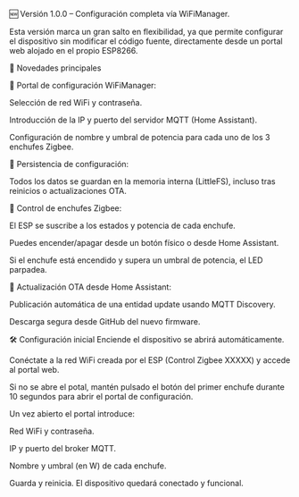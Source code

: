 🆕 Versión 1.0.0 – Configuración completa vía WiFiManager.

Esta versión marca un gran salto en flexibilidad, ya que permite configurar el dispositivo sin modificar el código fuente, directamente desde un portal web alojado en el propio ESP8266.

🚀 Novedades principales

🔧 Portal de configuración WiFiManager:

Selección de red WiFi y contraseña.

Introducción de la IP y puerto del servidor MQTT (Home Assistant).

Configuración de nombre y umbral de potencia para cada uno de los 3 enchufes Zigbee.

💾 Persistencia de configuración:

Todos los datos se guardan en la memoria interna (LittleFS), incluso tras reinicios o actualizaciones OTA.

🔌 Control de enchufes Zigbee:

El ESP se suscribe a los estados y potencia de cada enchufe.

Puedes encender/apagar desde un botón físico o desde Home Assistant.

Si el enchufe está encendido y supera un umbral de potencia, el LED parpadea.

📡 Actualización OTA desde Home Assistant:

Publicación automática de una entidad update usando MQTT Discovery.

Descarga segura desde GitHub del nuevo firmware.

🛠 Configuración inicial
Enciende el dispositivo se abrirá automáticamente.

Conéctate a la red WiFi creada por el ESP (Control Zigbee XXXXX) y accede al portal web.

Si no se abre el potal, mantén pulsado el botón del primer enchufe durante 10 segundos para abrir el portal de configuración.

Un vez abierto el portal introduce:

Red WiFi y contraseña.

IP y puerto del broker MQTT.

Nombre y umbral (en W) de cada enchufe.

Guarda y reinicia. El dispositivo quedará conectado y funcional.
